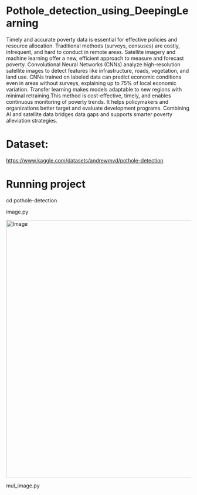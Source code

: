 # Pothole_detection_using_DeepingLearning


Timely and accurate poverty data is essential for effective policies and resource allocation.
Traditional methods (surveys, censuses) are costly, infrequent, and hard to conduct in remote areas.
Satellite imagery and machine learning offer a new, efficient approach to measure and forecast poverty.
Convolutional Neural Networks (CNNs) analyze high-resolution satellite images to detect features like infrastructure, roads, vegetation, and land use.
CNNs trained on labeled data can predict economic conditions even in areas without surveys, explaining up to 75% of local economic variation.
Transfer learning makes models adaptable to new regions with minimal retraining.This method is cost-effective, timely, and enables continuous monitoring of poverty trends. It helps policymakers and organizations better target and evaluate development programs.
Combining AI and satellite data bridges data gaps and supports smarter poverty alleviation strategies.

# Dataset:
https://www.kaggle.com/datasets/andrewmvd/pothole-detection
# Running project
cd pothole-detection

image.py


<img width="1639" height="702" alt="Image" src="https://github.com/user-attachments/assets/6650498f-acb7-45cf-a8b0-0577b7b7f617" />


mul_image.py
